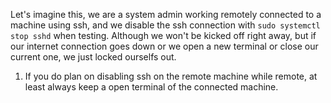 Let's imagine this, we are a system admin working remotely connected to a machine using ssh, and we disable the ssh connection with `sudo systemctl stop sshd` when testing. Although we won't be kicked off right away, but if our internet connection goes down or we open a new terminal or close our current one, we just locked ourselfs out.

1. If you do plan on disabling ssh on the remote machine while remote, at least always keep a open terminal of the connected machine. 
